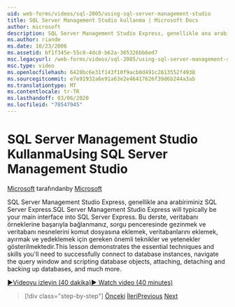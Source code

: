 ```yaml
---
uid: web-forms/videos/sql-2005/using-sql-server-management-studio
title: SQL Server Management Studio kullanma | Microsoft Docs
author: microsoft
description: SQL Server Management Studio Express, genellikle ana arabiriminiz SQL Server Express. Bu ders, temel teknikleri ve kayak...
ms.author: riande
ms.date: 10/23/2006
ms.assetid: bf1f345e-55c8-4dc8-b62a-365326bb6ed7
msc.legacyurl: /web-forms/videos/sql-2005/using-sql-server-management-studio
msc.type: video
ms.openlocfilehash: 6428bc6e31f143f10f9acb0d491c2813552f4938
ms.sourcegitcommit: e7e91932a6e91a63e2e46417626f39d6b244a3ab
ms.translationtype: MT
ms.contentlocale: tr-TR
ms.lasthandoff: 03/06/2020
ms.locfileid: "78547945"
---
```

# <a name="using-sql-server-management-studio"></a><span data-ttu-id="19996-104">SQL Server Management Studio Kullanma</span><span class="sxs-lookup"><span data-stu-id="19996-104">Using SQL Server Management Studio</span></span>

<span data-ttu-id="19996-105">[Microsoft](https://github.com/microsoft) tarafından</span><span class="sxs-lookup"><span data-stu-id="19996-105">by [Microsoft](https://github.com/microsoft)</span></span>

<span data-ttu-id="19996-106">SQL Server Management Studio Express, genellikle ana arabiriminiz SQL Server Express.</span><span class="sxs-lookup"><span data-stu-id="19996-106">SQL Server Management Studio Express will typically be your main interface into SQL Server Express.</span></span> <span data-ttu-id="19996-107">Bu derste, veritabanı örneklerine başarıyla bağlanmanız, sorgu penceresinde gezinmek ve veritabanı nesnelerini komut dosyasına eklemek, veritabanlarını eklemek, ayırmak ve yedeklemek için gereken önemli teknikler ve yetenekler gösterilmektedir.</span><span class="sxs-lookup"><span data-stu-id="19996-107">This lesson demonstrates the essential techniques and skills you'll need to successfully connect to database instances, navigate the query window and scripting database objects, attaching, detaching and backing up databases, and much more.</span></span>

[<span data-ttu-id="19996-108">&#9654;Videoyu izleyin (40 dakika)</span><span class="sxs-lookup"><span data-stu-id="19996-108">&#9654; Watch video (40 minutes)</span></span>](https://channel9.msdn.com/Blogs/ASP-NET-Site-Videos/using-sql-server-management-studio)

> [!div class="step-by-step"]
> <span data-ttu-id="19996-109">[Önceki](connecting-your-web-application-to-sql-server-2005-express-edition.md)
> [İleri](getting-started-with-reporting-services.md)</span><span class="sxs-lookup"><span data-stu-id="19996-109">[Previous](connecting-your-web-application-to-sql-server-2005-express-edition.md)
[Next](getting-started-with-reporting-services.md)</span></span>
